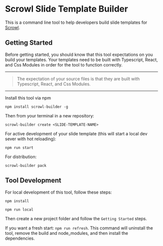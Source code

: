 # Scrowl Slide Template Builder

This is a command line tool to help developers build slide templates for [Scrowl](https://github.com/scrowl-io/scrowl).

## Getting Started

Before getting started, you should know that this tool expectations on you build your templates. Your templates need to be built with Typescript, React, and Css Modules in order for the tool to function correctly.

---

> The expectation of your source files is that they are built with Typescript, React, and Css Modules.

---

Install this tool via npm

```
npm install scrowl-builder -g
```

Then from your terminal in a new repository:

```
scrowl-builder create <SLIDE-TEMPLATE-NAME>
```

For active development of your slide template (this will start a local dev sever with hot reloading):

```
npm run start
```

For distribution:

```
scrowl-builder pack
```

## Tool Development

For local development of this tool, follow these steps:

```
npm install
```

```
npm run local
```

Then create a new project folder and follow the `Getting Started` steps.

If you want a fresh start: `npm run refresh`. This command will uninstall the tool, remove the build and node_modules, and then install the dependencies.
